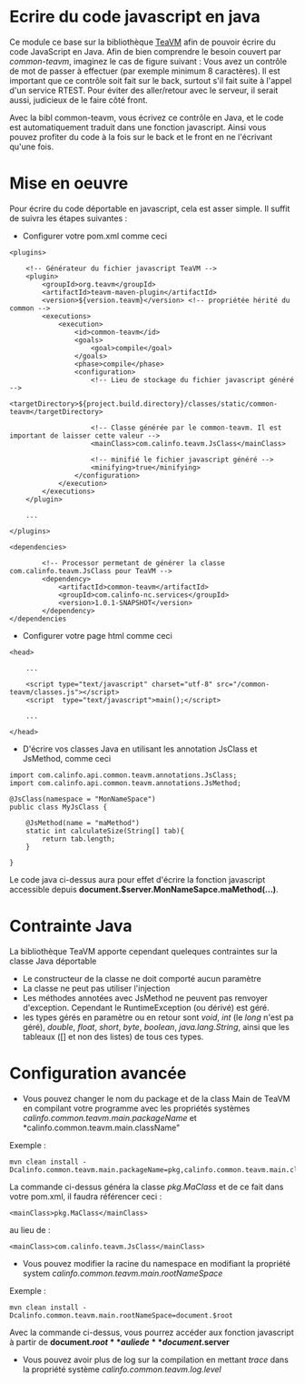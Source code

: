 # Ecrire du code javascript en java

 Ce module ce base sur la bibliothèque [TeaVM](http://teavm.org/) afin de pouvoir écrire du code JavaScript en Java.
 Afin de bien comprendre le besoin couvert par *common-teavm*, imaginez le cas de figure suivant :
 Vous avez un contrôle de mot de passer à effectuer (par exemple minimum 8 caractères). Il est important que ce contrôle
 soit fait sur le back, surtout s'il fait suite à l'appel d'un service RTEST. Pour éviter des aller/retour avec le serveur,
 il serait aussi, judicieux de le faire côté front.
 
 Avec la bibl common-teavm, vous écrivez ce contrôle en Java, et le code est automatiquement traduit dans une fonction
 javascript. Ainsi vous pouvez profiter du code à la fois sur le back et le front en ne l'écrivant qu'une fois.
 
# Mise en oeuvre

Pour écrire du code déportable en javascript, cela est asser simple. Il suffit de suivra les étapes suivantes :

* Configurer votre pom.xml comme ceci
```
<plugins>

    <!-- Générateur du fichier javascript TeaVM -->
    <plugin>
        <groupId>org.teavm</groupId>
        <artifactId>teavm-maven-plugin</artifactId>
        <version>${version.teavm}</version> <!-- propriétée hérité du common -->
        <executions>
            <execution>
                <id>common-teavm</id>
                <goals>
                    <goal>compile</goal>
                </goals>
                <phase>compile</phase>
                <configuration>
                    <!-- Lieu de stockage du fichier javascript généré -->
                    <targetDirectory>${project.build.directory}/classes/static/common-teavm</targetDirectory> 
    
                    <!-- Classe générée par le common-teavm. Il est important de laisser cette valeur -->
                    <mainClass>com.calinfo.teavm.JsClass</mainClass>
    
                    <!-- minifié le fichier javascript généré -->
                    <minifying>true</minifying>
                </configuration>
            </execution>
        </executions>
    </plugin>
    
    ...
    
</plugins>

<dependencies>
        
        <!-- Processor permetant de générer la classe com.calinfo.teavm.JsClass pour TeaVM -->
        <dependency>
            <artifactId>common-teavm</artifactId>
            <groupId>com.calinfo-nc.services</groupId>
            <version>1.0.1-SNAPSHOT</version>
        </dependency>
</dependencies
```

* Configurer votre page html comme ceci

```
<head>
    
    ...
    
    <script type="text/javascript" charset="utf-8" src="/common-teavm/classes.js"></script>
    <script  type="text/javascript">main();</script>

    ...

</head>

```

* D'écrire vos classes Java en utilisant les annotation JsClass et JsMethod, comme ceci

```
import com.calinfo.api.common.teavm.annotations.JsClass;
import com.calinfo.api.common.teavm.annotations.JsMethod;

@JsClass(namespace = "MonNameSpace")
public class MyJsClass {

    @JsMethod(name = "maMethod")
    static int calculateSize(String[] tab){
        return tab.length;
    }

}
```

Le code java ci-dessus aura pour effet d'écrire la fonction javascript accessible depuis **document.$server.MonNameSapce.maMethod(...)**.

# Contrainte Java

La bibliothèque TeaVM apporte cependant queleques contraintes sur la classe Java déportable

* Le constructeur de la classe ne doit comporté aucun paramètre
* La classe ne peut pas utiliser l'injection
* Les méthodes annotées avec JsMethod ne peuvent pas renvoyer d'exception. Cependant le RuntimeException (ou dérivé) est géré.
* les types gérés en paramètre ou en retour sont *void*, *int* (le *long* n'est pa géré), *double*, *float*, *short*, *byte*,
*boolean*, *java.lang.String*, ainsi que les tableaux ([] et non des listes) de tous ces types.

# Configuration avancée

* Vous pouvez changer le nom du package et de la class Main de TeaVM en compilant votre programme avec les propriétés systèmes
*calinfo.common.teavm.main.packageName* et *calinfo.common.teavm.main.className"

Exemple : 
    
    mvn clean install -Dcalinfo.common.teavm.main.packageName=pkg,calinfo.common.teavm.main.className=MaClass
    
 La commande ci-dessus généra la classe *pkg.MaClass* et de ce fait dans votre pom.xml, il faudra référencer ceci :
 
    <mainClass>pkg.MaClass</mainClass>
 
 au lieu de :
 
    <mainClass>com.calinfo.teavm.JsClass</mainClass>

* Vous pouvez modifier la racine du namespace en modifiant la propriété system *calinfo.common.teavm.main.rootNameSpace*

Exemple :

    mvn clean install -Dcalinfo.common.teavm.main.rootNameSpace=document.$root

Avec la commande ci-dessus, vous pourrez accéder aux fonction javascript à partir de **document.$root** au lie de **document.$server**

* Vous pouvez avoir plus de log sur la compilation en mettant *trace* dans la propriété système *calinfo.common.teavm.log.level*